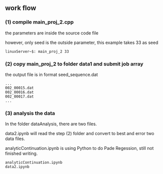 ## work flow
### (1) compile main_proj_2.cpp

the parameters are inside the source code file

however, only seed is the outside parameter, this example takes 33 as seed

```console
linuxServer~$: main_proj_2 33
```

### (2) copy main_proj_2 to folder data1 and submit job array

the output file is in format seed_sequence.dat
```console
...
002_00015.dat
002_00016.dat
002_00017.dat
...
```

### (3) analysis the data

In the folder dataAnalysis, there are two files.

data2.ipynb will read the step (2) folder and convert to best and error two data files.

analyticContinuation.ipynb is using Python to do Pade Regession, still not finished writing.

```
analyticContinuation.ipynb
data2.ipynb
```

